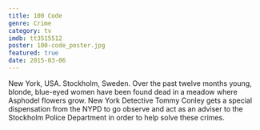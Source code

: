 ```yaml
---
title: 100 Code
genre: Crime
category: tv
imdb: tt3515512
poster: 100-code_poster.jpg
featured: true
date: 2015-03-06
---
```

New York, USA. Stockholm, Sweden.
Over the past twelve months young, blonde, blue-eyed women have been found dead in a meadow where Asphodel flowers grow.
New York Detective Tommy Conley gets a special dispensation from the NYPD to go observe and act as an adviser to the Stockholm Police Department in order to help solve these crimes.
